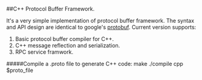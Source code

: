 ##C++ Protocol Buffer Framework.

It's a very simple implementation of protocol buffer framework. The syntax and API design are identical to google's [protobuf](https://github.com/google/protobuf). Current version supports:

1. Basic protocol buffer compiler for C++.
2. C++ message reflection and serialization.
3. RPC service framwork.

#####Compile a .proto file to generate C++ code:
    make
    ./compile cpp $proto_file
